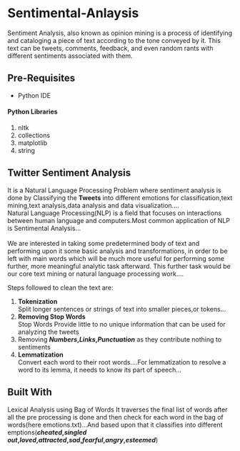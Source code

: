 # Sentimental-Anlaysis

Sentiment Analysis, also known as opinion mining is a process of identifying and cataloging a piece of text according to the tone conveyed by it. This text can be tweets, comments, feedback, and even random rants with different sentiments associated with them.

## Pre-Requisites

  * Python IDE

  #### Python Libraries
  
  1. nltk
  2. collections
  3. matplotlib
  4. string

## Twitter Sentiment Analysis

  It is a Natural Language Processing Problem where sentiment analysis is done by Classifying the **Tweets** into different emotions for classification,text mining,text analysis,data analysis and data visualization....<br />Natural Language Processing(NLP) is a field that focuses on interactions between human language and computers.Most common application of NLP is Sentimental Analysis...<br /><br />We are interested in taking some predetermined body of text and performing upon it some basic analysis and transformations, in order to be left with main words which will be much more useful for performing some further, more meaningful analytic task afterward. This further task would be our core text mining or natural language processing work....
  
  Steps followed to clean the text are:
  
  1. **Tokenization**<br />
    Split longer sentences or strings of text into smaller pieces,or tokens...
  2. **Removing Stop Words**<br />
    Stop Words Provide little to no unique information that can be used for analyzing the tweets
  3. Removing **_Numbers_,_Links_,_Punctuation_** as they contribute nothing to sentiments
  4. **Lemmatization**<br />
    Convert each word to their root words....For lemmatization to resolve a word to its lemma, it needs to know its part of speech...

## Built With
  
  Lexical Analysis using Bag of Words
  It traverses the final list of words after all the pre processing is done and then check for each word in the bag of words(here emotions.txt)...And based upon that it classifies into different emptions(**_cheated_,_singled out_,_loved_,_attracted_,_sad_,_fearful_,_angry_,_esteemed_**)
